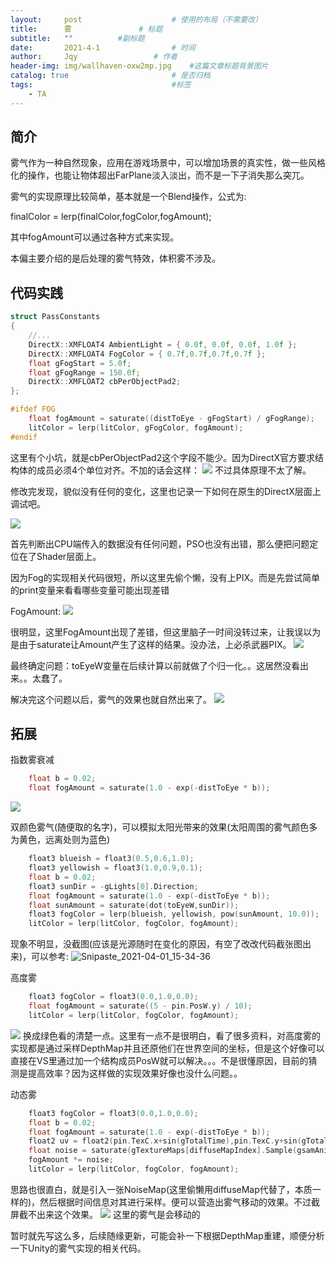 ```yaml
---
layout:     post   				    # 使用的布局（不需要改）
title:      雾				# 标题 
subtitle:   ""          #副标题
date:       2021-4-1 				# 时间
author:     Jqy					# 作者
header-img: img/wallhaven-oxw2mp.jpg 	#这篇文章标题背景图片
catalog: true 						# 是否归档
tags:								#标签
    - TA
---
```


## 简介
雾气作为一种自然现象，应用在游戏场景中，可以增加场景的真实性，做一些风格化的操作，也能让物体超出FarPlane淡入淡出，而不是一下子消失那么突兀。

雾气的实现原理比较简单，基本就是一个Blend操作，公式为:

finalColor = lerp(finalColor,fogColor,fogAmount);

其中fogAmount可以通过各种方式来实现。

本偏主要介绍的是后处理的雾气特效，体积雾不涉及。

## 代码实践
```c++
struct PassConstants
{
    //...
    DirectX::XMFLOAT4 AmbientLight = { 0.0f, 0.0f, 0.0f, 1.0f };
    DirectX::XMFLOAT4 FogColor = { 0.7f,0.7f,0.7f,0.7f };
    float gFogStart = 5.0f;
    float gFogRange = 150.0f;
    DirectX::XMFLOAT2 cbPerObjectPad2;
};

#ifdef FOG
    float fogAmount = saturate((distToEye - gFogStart) / gFogRange);
    litColor = lerp(litColor, gFogColor, fogAmount);
#endif
```

这里有个小坑，就是cbPerObjectPad2这个字段不能少。因为DirectX官方要求结构体的成员必须4个单位对齐。不加的话会这样：
![](https://figure-1258027187.cos.ap-nanjing.myqcloud.com/blog-img/3.png)
不过具体原理不太了解。

修改完发现，貌似没有任何的变化，这里也记录一下如何在原生的DirectX层面上调试吧。

![](https://figure-1258027187.cos.ap-nanjing.myqcloud.com/blog-img/Snipaste_2021-04-01_15-34-36.png)

首先判断出CPU端传入的数据没有任何问题，PSO也没有出错，那么便把问题定位在了Shader层面上。

因为Fog的实现相关代码很短，所以这里先偷个懒，没有上PIX。而是先尝试简单的print变量来看看哪些变量可能出现差错

FogAmount:
![](https://figure-1258027187.cos.ap-nanjing.myqcloud.com/blog-img/Snipaste_2021-04-01_15-34-53.png)

很明显，这里FogAmount出现了差错，但这里脑子一时间没转过来，让我误以为是由于saturate让Amount产生了这样的结果。没办法，上必杀武器PIX。
![](https://figure-1258027187.cos.ap-nanjing.myqcloud.com/blog-img/Snipaste_2021-04-01_16-20-51.png)

最终确定问题：toEyeW变量在后续计算以前就做了个归一化。。这居然没看出来。。太蠢了。

解决完这个问题以后，雾气的效果也就自然出来了。
![](https://figure-1258027187.cos.ap-nanjing.myqcloud.com/blog-img/Snipaste_2021-04-01_16-20-45.png)

## 拓展

指数雾衰减
```c++
    float b = 0.02;
    float fogAmount = saturate(1.0 - exp(-distToEye * b));
```
![](https://figure-1258027187.cos.ap-nanjing.myqcloud.com/blog-img/Snipaste_2021-04-01_16-34-30.png)

双颜色雾气(随便取的名字)，可以模拟太阳光带来的效果(太阳周围的雾气颜色多为黄色，远离处则为蓝色)

```c++
    float3 blueish = float3(0.5,0.6,1.0);
    float3 yellowish = float3(1.0,0.9,0.1);
    float b = 0.02;
    float3 sunDir = -gLights[0].Direction;
    float fogAmount = saturate(1.0 - exp(-distToEye * b));
    float sunAmount = saturate(dot(toEyeW,sunDir));
    float3 fogColor = lerp(blueish, yellowish, pow(sunAmount, 10.0));
    litColor = lerp(litColor, fogColor, fogAmount);
```

现象不明显，没截图(应该是光源随时在变化的原因，有空了改改代码截张图出来)，可以参考:
![Snipaste_2021-04-01_15-34-36](https://iquilezles.org/www/articles/fog/gfx03.jpg)

高度雾
```c++
    float3 fogColor = float3(0.0,1.0,0.0);
    float fogAmount = saturate((5 - pin.PosW.y) / 10);
    litColor = lerp(litColor, fogColor, fogAmount);
```
![](https://figure-1258027187.cos.ap-nanjing.myqcloud.com/blog-img/Snipaste_2021-04-01_17-25-05.png)
换成绿色看的清楚一点。这里有一点不是很明白，看了很多资料，对高度雾的实现都是通过采样DepthMap并且还原他们在世界空间的坐标，但是这个好像可以直接在VS里通过加一个结构成员PosW就可以解决。。。不是很懂原因，目前的猜测是提高效率？因为这样做的实现效果好像也没什么问题。。

动态雾
```c++
    float3 fogColor = float3(0.0,1.0,0.0);
    float b = 0.02;
    float fogAmount = saturate(1.0 - exp(-distToEye * b));
    float2 uv = float2(pin.TexC.x+sin(gTotalTime),pin.TexC.y+sin(gTotalTime));
    float noise = saturate(gTextureMaps[diffuseMapIndex].Sample(gsamAnisotropicWrap,uv).r);
    fogAmount *= noise;
    litColor = lerp(litColor, fogColor, fogAmount);
```

思路也很直白，就是引入一张NoiseMap(这里偷懒用diffuseMap代替了，本质一样的)，然后根据时间信息对其进行采样。便可以营造出雾气移动的效果。不过截屏截不出来这个效果。
![](https://figure-1258027187.cos.ap-nanjing.myqcloud.com/blog-img/Snipaste_2021-04-01_17-43-58.png)
这里的雾气是会移动的

暂时就先写这么多，后续随缘更新，可能会补一下根据DepthMap重建，顺便分析一下Unity的雾气实现的相关代码。